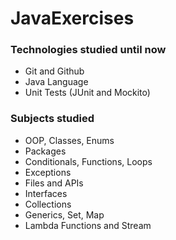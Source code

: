 # JavaExercises

### Technologies studied until now
* Git and Github
* Java Language
* Unit Tests (JUnit and Mockito)

### Subjects studied
* OOP, Classes, Enums
* Packages
* Conditionals, Functions, Loops
* Exceptions
* Files and APIs
* Interfaces
* Collections
* Generics, Set, Map
* Lambda Functions and Stream

